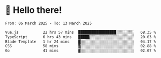 # 👋 Hello there!

<!--START_SECTION:waka-->

```txt
From: 06 March 2025 - To: 13 March 2025

Vue.js           22 hrs 57 mins  █████████████████░░░░░░░░   68.35 %
TypeScript       6 hrs 43 mins   █████░░░░░░░░░░░░░░░░░░░░   20.03 %
Blade Template   1 hr 24 mins    █░░░░░░░░░░░░░░░░░░░░░░░░   04.17 %
CSS              58 mins         ▓░░░░░░░░░░░░░░░░░░░░░░░░   02.88 %
Go               41 mins         ▓░░░░░░░░░░░░░░░░░░░░░░░░   02.07 %
```

<!--END_SECTION:waka-->
